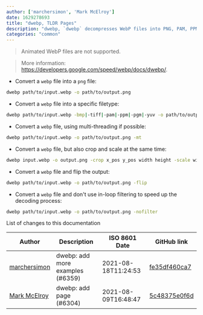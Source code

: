 ```yaml
---
author: ['marchersimon', 'Mark McElroy']
date: 1629278693
title: "dwebp, TLDR Pages"
description: "dwebp, `dwebp` decompresses WebP files into PNG, PAM, PPM or PGM images."
categories: "common"
---
```

> Animated WebP files are not supported.

> More information: <https://developers.google.com/speed/webp/docs/dwebp/>.

- Convert a `webp` file into a `png` file:

```bash
dwebp path/to/input.webp -o path/to/output.png
```

- Convert a `webp` file into a specific filetype:

```bash
dwebp path/to/input.webp -bmp|-tiff|-pam|-ppm|-pgm|-yuv -o path/to/output
```

- Convert a `webp` file, using multi-threading if possible:

```bash
dwebp path/to/input.webp -o path/to/output.png -mt
```

- Convert a `webp` file, but also crop and scale at the same time:

```bash
dwebp input.webp -o output.png -crop x_pos y_pos width height -scale width height
```

- Convert a `webp` file and flip the output:

```bash
dwebp path/to/input.webp -o path/to/output.png -flip
```

- Convert a `webp` file and don't use in-loop filtering to speed up the decoding process:

```bash
dwebp path/to/input.webp -o path/to/output.png -nofilter
```
List of changes to this documentation


Author | Description | ISO 8601 Date | GitHub link
------|-----|-----|-----
[marchersimon](mailto:50295997+marchersimon@users.noreply.github.com) | dwebp: add more examples (#6359) | 2021-08-18T11:24:53 | [fe35df460ca7](https://github.com/tldr-pages/tldr/commit/fe35df460ca79040fac78d0225e2ad4bf8eda892)
[Mark McElroy](mailto:25646157+markthequark@users.noreply.github.com) | dwebp: add page (#6304) | 2021-08-09T16:48:47 | [5c48375e0f6d](https://github.com/tldr-pages/tldr/commit/5c48375e0f6d55c7e1c2a43d898cfad1e066f9c7)

